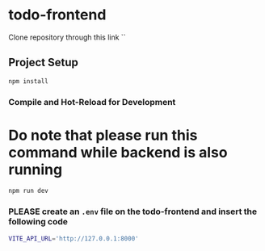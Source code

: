 # todo-frontend

Clone repository through this link ``

## Project Setup

```sh
npm install
```

### Compile and Hot-Reload for Development

# Do note that please run this command while backend is also running

```sh
npm run dev
```

### PLEASE create an `.env` file on the todo-frontend and insert the following code

```sh
VITE_API_URL='http://127.0.0.1:8000'
```
